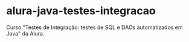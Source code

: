 # alura-java-testes-integracao
Curso "Testes de Integração: testes de SQL e DAOs automatizados em Java" da Alura.
